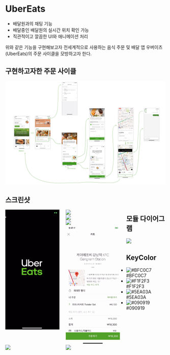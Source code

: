 
# UberEats

* 배달원과의 채팅 기능
* 배달중인 배달원의 실시간 위치 확인 가능
* 직관적이고 깔끔한 UI와 애니메이션 처리

위와 같은 기능을 구현해보고자 전세계적으로 사용하는 음식 주문 및 배달 앱 우버이츠(UberEats)의 주문 사이클을 모방하고자 한다.  



## 구현하고자한 주문 사이클

<div>
<img src="/images/uberEatsCycle.jpeg">
</div>



## 스크린샷

<div>
<img src="/images/uberEatsGifs/splash.gif" width="170" style="float: left; margin-right: 20px;"/>
<img src="/images/uberEatsGifs/foodMarket.gif" width="170" style="float: left; margin-right: 20px;"/>
<img src="/images/uberEatsGifs/store.gif" width="170" style="float: left; margin-right: 20px;"/>
<img src="/images/uberEatsGifs/foodOption.gif" width="170" style="float: left; margin-right: 20px;"/>
</div>

<div>
<img src="/images/uberEatsGifs/cart.gif" width="170" style="float: left; margin-right: 20px;"/>
<img src="/images/uberEatsGifs/deliveryMap.gif" width="170" style="float: left; margin-right: 20px;"/>
<img src="/images/uberEatsGifs/deliveryStart.gif" width="170" style="float: left; margin-right: 20px;"/>
</div>



## 모듈 다이어그램

<div>
<img src="/images/UberEats.png"/>
</div>



## KeyColor

* ![#BFC0C7](https://placehold.it/15/BFC0C7/000000?text=+) #BFC0C7
* ![#F1F2F3](https://placehold.it/15/F1F2F3/000000?text=+) #F1F2F3
* ![#5EA03A](https://placehold.it/15/5EA03A/000000?text=+) #5EA03A
* ![#090919](https://placehold.it/15/090919/000000?text=+) #090919

